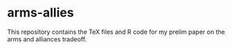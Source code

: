 # arms-allies
This repository contains the TeX files and R code for my prelim paper on the arms and alliances tradeoff. 

